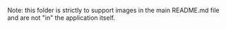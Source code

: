 Note: this folder is strictly to support images in the main README.md file and are not "in" the application itself.
